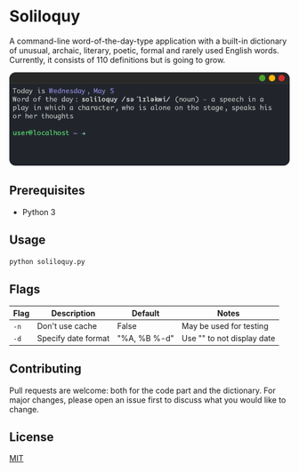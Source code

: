 # Soliloquy

A command-line word-of-the-day-type application with a built-in dictionary of unusual, archaic, literary, poetic, formal and rarely used English words. Currently, it consists of 110 definitions but is going to grow.

![](promo_pic.png)

## Prerequisites

-   Python 3

## Usage

```bash
python soliloquy.py
```

## Flags

| Flag | Description         | Default      | Notes                      |
| ---- | ------------------- | ------------ | -------------------------- |
| `-n` | Don't use cache     | False        | May be used for testing    |
| `-d` | Specify date format | "%A, %B %-d" | Use "" to not display date |

## Contributing

Pull requests are welcome: both for the code part and the dictionary. For major changes, please open an issue first to discuss what you would like to change.

## License

[MIT](LICENSE)
